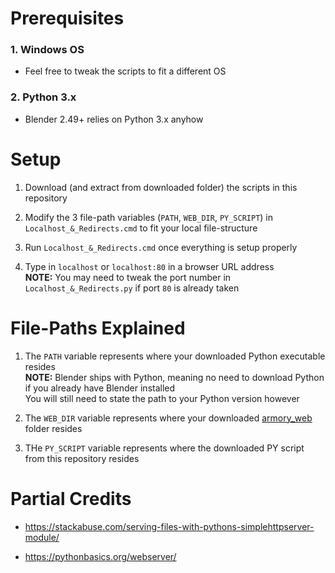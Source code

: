 # Prerequisites

### 1. Windows OS

* Feel free to tweak the scripts to fit a different OS

### 2. Python 3.x

* Blender 2.49+ relies on Python 3.x anyhow 

# Setup

1. Download (and extract from downloaded folder) the scripts in this repository

2. Modify the 3 file-path variables (`PATH`, `WEB_DIR`, `PY_SCRIPT`) in `Localhost_&_Redirects.cmd` to fit your local file-structure

3. Run `Localhost_&_Redirects.cmd` once everything is setup properly

4. Type in `localhost` or `localhost:80` in a browser URL address<br />
**NOTE:** You may need to tweak the port number in `Localhost_&_Redirects.py` if port `80` is already taken

# File-Paths Explained

1. The `PATH` variable represents where your downloaded Python executable resides<br />
**NOTE:** Blender ships with Python, meaning no need to download Python if you already have Blender installed<br />
You will still need to state the path to your Python version however

2. The `WEB_DIR` variable represents where your downloaded [armory_web](https://github.com/armory3d/armory_web) folder resides

3. THe `PY_SCRIPT` variable represents where the downloaded PY script from this repository resides

# Partial Credits

* <https://stackabuse.com/serving-files-with-pythons-simplehttpserver-module/>

* <https://pythonbasics.org/webserver/>
